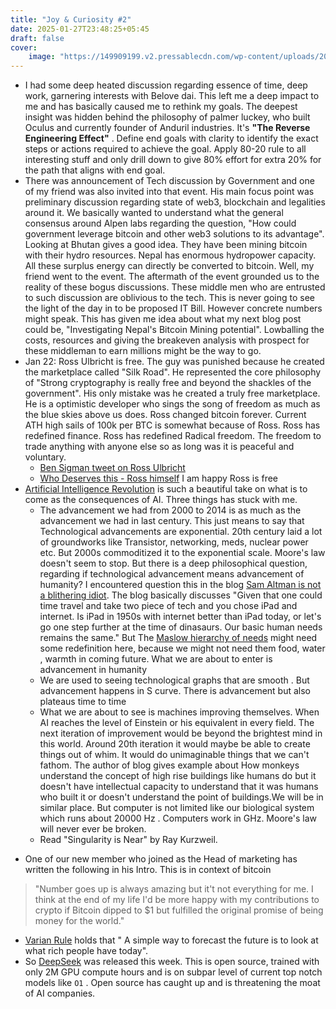 ```yaml
---
title: "Joy & Curiosity #2"
date: 2025-01-27T23:48:25+05:45
draft: false
cover:
    image: "https://149909199.v2.pressablecdn.com/wp-content/uploads/2015/01/Tripwire.png"
---
```


-  I had some deep heated discussion regarding essence of time, deep work, garnering interests with Belove dai. This left me a deep impact to me and has basically caused me to rethink my goals. The deepest insight was hidden behind the philosophy of palmer luckey, who built Oculus and currently founder of Anduril industries. It's  **"The Reverse Engineering Effect"** . Define end goals with clarity to identify the exact steps or actions required to achieve the goal. Apply 80-20 rule to all interesting stuff and only drill down to give 80% effort for extra 20% for the path that aligns with end goal.   
- There was announcement of Tech discussion by Government and one of my friend was also invited into that event. His main focus point was preliminary discussion regarding state of web3, blockchain and legalities around it. We basically wanted to  understand what the general consensus around Alpen labs  regarding the question, "How could government leverage bitcoin and other web3 solutions to its advantage".  Looking at Bhutan gives a good idea. They have been mining bitcoin with their hydro resources. Nepal has enormous hydropower capacity. All these surplus energy can directly be converted to bitcoin.  Well, my friend went to the event. The aftermath of the event grounded us to the reality of these bogus discussions. These middle men who are entrusted to such discussion are oblivious to the tech. This is never going to see the light of the day in to be proposed IT Bill. However concrete numbers might speak. This has given me idea about what my next blog post could be, "Investigating Nepal's Bitcoin Mining potential". Lowballing the costs, resources and giving the breakeven analysis with prospect for these middleman to earn millions might be the way to go. 
- Jan 22:  Ross Ulbricht is free. The guy was punished because he created the marketplace called "Silk Road". He represented the core philosophy of "Strong cryptography is really free and beyond the shackles of the government". His only mistake was he created a truly free marketplace. He is a optimistic developer who sings the song of freedom as much as the blue skies above us does.  Ross changed bitcoin forever. Current ATH high sails of 100k per BTC is somewhat because of Ross. Ross has redefined finance. Ross has redefined Radical freedom. The freedom to trade anything with anyone else so as long was it is peaceful and voluntary. 
	 * [Ben Sigman tweet on Ross Ulbricht](https://xcancel.com/bensig/status/1881921041041072478)
	 *  [Who Deserves this - Ross himself](https://rossulbricht.medium.com/who-deserves-this-6cff48f62b6f)
	I am happy Ross is free
 -  [Artificial Intelligence Revolution](https://waitbutwhy.com/2015/01/artificial-intelligence-revolution-2.html) is such a beautiful take on what is to come as the consequences of AI. Three things has stuck with me.  
	* The advancement we had from 2000 to 2014 is as much as the advancement we had in last century. This just means to say that Technological advancements are exponential. 20th century laid a lot of groundworks like Transistor, networking, meds, nuclear power etc. But 2000s commoditized it to the exponential scale. Moore's law doesn't seem to stop. But there is a deep philosophical question, regarding if technological advancement means advancement of humanity? I encountered question this in the blog [Sam Altman is not a blithering idiot](https://www.unqualified-reservations.org/2013/03/sam-altman-is-not-blithering-idiot/). The blog basically discusses "Given that one could time travel and take two piece of tech and you chose iPad and internet. Is iPad in 1950s with internet better than iPad today, or let's go one step further at the time of dinasaurs. Our basic human needs remains the same." But The [Maslow hierarchy of needs](https://en.wikipedia.org/wiki/Maslow%27s_hierarchy_of_needs#/media/File:Maslow's_Hierarchy_of_Needs2.svg) might need some redefinition here, because we might not need them food, water , warmth  in coming future. What we are about to enter is advancement in humanity
	* We are used to seeing technological graphs that are smooth . But advancement happens in S curve. There is advancement but also plateaus time to time
	* What we are about to see is machines improving themselves. When AI reaches the level of Einstein or his equivalent in every field. The next iteration of improvement would be beyond the brightest mind in this world. Around 20th iteration it would maybe be able to create things out of whim. It would do unimaginable things that we can't fathom. The author of blog gives example about How monkeys understand the concept of high rise buildings like humans do but it doesn't have intellectual capacity to understand that it was humans who built it or doesn't understand the point of buildings.We will be in similar place. But computer is not limited like our biological system which runs about 20000 Hz . Computers work in GHz. Moore's law will never ever be broken. 
	* Read "Singularity is Near" by Ray Kurzweil. 
* One of our new member who joined as the Head of marketing has written the following in his Intro. This is in context of bitcoin
 > "Number goes up is always amazing but it't not everything for me. I think at the end of my life I'd be more happy with my contributions to crypto if Bitcoin dipped to $1 but fulfilled the original promise of being money for the world."
 
 * [Varian Rule](https://en.wikipedia.org/wiki/Varian_Rule) holds that " A simple way to forecast the future is to look at what rich people have today".  
 * So [DeepSeek](https://lunar-joke-35b.notion.site/Deepseek-v3-101-169ba4b6a3fa8090a7aacaee1a1cefaa) was released this week. This is open source, trained with only 2M GPU compute hours and is on subpar level of current top notch models like `O1` . Open source has caught up and is threatening the moat of AI companies.
